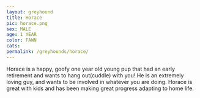 ```yaml
---
layout: greyhound
title: Horace
pic: horace.png
sex: MALE
age: 1 YEAR
color: FAWN
cats: 
permalink: /greyhounds/horace/
---
```


Horace is a happy, goofy one year old young pup that had an early retirement and wants to hang out(cuddle) with you! He is an extremely loving guy, and wants to be involved in whatever you are doing. Horace is great with kids and has been making great progress adapting to home life. 